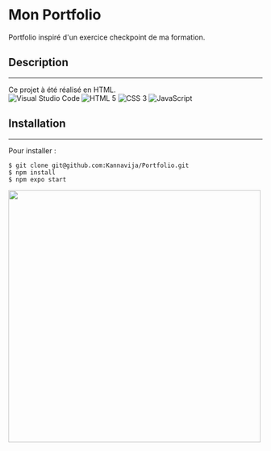 <H1> Mon Portfolio</H1>
Portfolio  inspiré d'un exercice checkpoint de ma formation.

## Description 
____
Ce projet à été réalisé en HTML.
</br>
![Visual Studio Code](https://img.shields.io/badge/Visual%20Studio%20Code-0078d7.svg?style=for-the-badge&logo=visual-studio-code&logoColor=white)
![HTML 5](https://img.shields.io/badge/HTML5-E34F26?style=for-the-badge&logo=html5&logoColor=white)
![CSS 3](https://img.shields.io/badge/CSS3-1572B6?style=for-the-badge&logo=css3&logoColor=white)
![JavaScript](https://img.shields.io/badge/JavaScript-323330?style=for-the-badge&logo=javascript&logoColor=F7DF1E)

## Installation 
____
Pour installer : 

```
$ git clone git@github.com:Kannavija/Portfolio.git
$ npm install
$ npm expo start 
```


<img src="https://github.com/Kannavija/Portfolio/assets/152877516/f52bc0dd-d69e-4220-b22c-8291409e1047" width="500" heigh="800">
